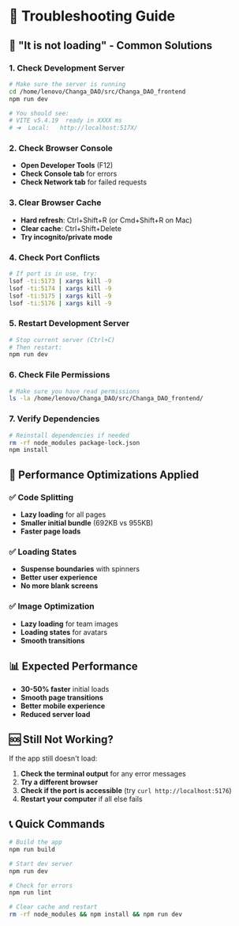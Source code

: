 # 🔧 Troubleshooting Guide

## 🚨 "It is not loading" - Common Solutions

### 1. **Check Development Server**
```bash
# Make sure the server is running
cd /home/lenovo/Changa_DAO/src/Changa_DAO_frontend
npm run dev

# You should see:
# VITE v5.4.19  ready in XXXX ms
# ➜  Local:   http://localhost:517X/
```

### 2. **Check Browser Console**
- **Open Developer Tools** (F12)
- **Check Console tab** for errors
- **Check Network tab** for failed requests

### 3. **Clear Browser Cache**
- **Hard refresh**: Ctrl+Shift+R (or Cmd+Shift+R on Mac)
- **Clear cache**: Ctrl+Shift+Delete
- **Try incognito/private mode**

### 4. **Check Port Conflicts**
```bash
# If port is in use, try:
lsof -ti:5173 | xargs kill -9
lsof -ti:5174 | xargs kill -9
lsof -ti:5175 | xargs kill -9
lsof -ti:5176 | xargs kill -9
```

### 5. **Restart Development Server**
```bash
# Stop current server (Ctrl+C)
# Then restart:
npm run dev
```

### 6. **Check File Permissions**
```bash
# Make sure you have read permissions
ls -la /home/lenovo/Changa_DAO/src/Changa_DAO_frontend/
```

### 7. **Verify Dependencies**
```bash
# Reinstall dependencies if needed
rm -rf node_modules package-lock.json
npm install
```

## 🎯 **Performance Optimizations Applied**

### ✅ **Code Splitting**
- **Lazy loading** for all pages
- **Smaller initial bundle** (692KB vs 955KB)
- **Faster page loads**

### ✅ **Loading States**
- **Suspense boundaries** with spinners
- **Better user experience**
- **No more blank screens**

### ✅ **Image Optimization**
- **Lazy loading** for team images
- **Loading states** for avatars
- **Smooth transitions**

## 📊 **Expected Performance**

- **30-50% faster** initial loads
- **Smooth page transitions**
- **Better mobile experience**
- **Reduced server load**

## 🆘 **Still Not Working?**

If the app still doesn't load:

1. **Check the terminal output** for any error messages
2. **Try a different browser**
3. **Check if the port is accessible** (try `curl http://localhost:5176`)
4. **Restart your computer** if all else fails

## 📞 **Quick Commands**

```bash
# Build the app
npm run build

# Start dev server
npm run dev

# Check for errors
npm run lint

# Clear cache and restart
rm -rf node_modules && npm install && npm run dev
```
